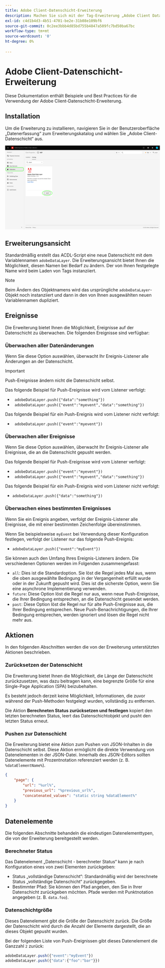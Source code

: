 ```yaml
---
title: Adobe Client-Datenschicht-Erweiterung
description: Machen Sie sich mit der Tag-Erweiterung „Adobe Client Data Layer“ in Adobe Experience Platform vertraut.
exl-id: c4d1b4d3-4b51-4701-be2e-31b08e109bf6
source-git-commit: 0c2ee3bbb4d85bd755b4847a509fc7bd50ba67bc
workflow-type: tm+mt
source-wordcount: '0'
ht-degree: 0%

---
```


# Adobe Client-Datenschicht-Erweiterung

Diese Dokumentation enthält Beispiele und Best Practices für die Verwendung der Adobe Client-Datenschicht-Erweiterung.

<!-- (Missing document?)
If you would like to have more details on development consideration, [please reach this page](./dev.md). -->

## Installation

Um die Erweiterung zu installieren, navigieren Sie in der Benutzeroberfläche „Datenerfassung“ zum Erweiterungskatalog und wählen Sie „Adobe Client-Datenschicht“ aus.

![ACDL-Erweiterungsansicht im Katalog](./images/catalog.png)

<!-- (GitHub link?)
There is also the possibility to fork this project. You can download this github project, realize the change that you deem required for your specific use-case and re-upload it on your Organization as a private extension.
This installation will not be supported on our end.<br>
>[!NOTE]
>
> _Consider renaming the extension name in the extension.json file_ -->

## Erweiterungsansicht

Standardmäßig erstellt das ACDL-Script eine neue Datenschicht mit dem Variablennamen `adobeDataLayer`. Die Erweiterungsansicht bietet Ihnen die Möglichkeit, diesen Namen bei Bedarf zu ändern. Der von Ihnen festgelegte Name wird beim Laden von Tags instanziiert.

>[!NOTE]
>
>Beim Ändern des Objektnamens wird das ursprüngliche `adobeDataLayer`-Objekt noch instanziiert und dann in den von Ihnen ausgewählten neuen Variablennamen dupliziert.

## Ereignisse

Die Erweiterung bietet Ihnen die Möglichkeit, Ereignisse auf der Datenschicht zu überwachen. Die folgenden Ereignisse sind verfügbar:

### Überwachen aller Datenänderungen

Wenn Sie diese Option auswählen, überwacht Ihr Ereignis-Listener alle Änderungen an der Datenschicht.

>[!IMPORTANT]
>
>Push-Ereignisse ändern nicht die Datenschicht selbst.

Das folgende Beispiel für Push-Ereignisse wird vom Listener verfolgt:

* ` adobeDataLayer.push({"data":"something"})`
* ` adobeDataLayer.push({"event":"myevent","data":"something"})`

Das folgende Beispiel für ein Push-Ereignis wird vom Listener nicht verfolgt:

* ` adobeDataLayer.push({"event":"myevent"})`

### Überwachen aller Ereignisse

Wenn Sie diese Option auswählen, überwacht Ihr Ereignis-Listener alle Ereignisse, die an die Datenschicht gepusht werden.

Das folgende Beispiel für Push-Ereignisse wird vom Listener verfolgt:

* ` adobeDataLayer.push({"event":"myevent"})`
* ` adobeDataLayer.push({"event":"myevent","data":"something"})`

Das folgende Beispiel für ein Push-Ereignis wird vom Listener nicht verfolgt:

* ` adobeDataLayer.push({"data":"something"}) `

### Überwachen eines bestimmten Ereignisses

Wenn Sie ein Ereignis angeben, verfolgt der Ereignis-Listener alle Ereignisse, die mit einer bestimmten Zeichenfolge übereinstimmen.

Wenn Sie beispielsweise `myEvent` bei Verwendung dieser Konfiguration festlegen, verfolgt der Listener nur das folgende Push-Ereignis:

* `adobeDataLayer.push({"event":"myEvent"})`

Sie können auch den Umfang Ihres Ereignis-Listeners ändern. Die verschiedenen Optionen werden im Folgenden zusammengefasst:

* `all`: Dies ist die Standardoption. Sie löst die Regel jedes Mal aus, wenn die oben ausgewählte Bedingung in der Vergangenheit erfüllt wurde oder in der Zukunft gepusht wird. Dies ist die sicherste Option, wenn Sie eine asynchrone Implementierung verwenden.
* `future`: Diese Option löst die Regel nur aus, wenn neue Push-Ereignisse, die Ihrer Bedingung entsprechen, an die Datenschicht gesendet werden.
* `past`: Diese Option löst die Regel nur für alte Push-Ereignisse aus, die Ihrer Bedingung entsprechen. Neue Push-Benachrichtigungen, die Ihrer Bedingung entsprechen, werden ignoriert und lösen die Regel nicht mehr aus.

## Aktionen

In den folgenden Abschnitten werden die von der Erweiterung unterstützten Aktionen beschrieben.

### Zurücksetzen der Datenschicht

Die Erweiterung bietet Ihnen die Möglichkeit, die Länge der Datenschicht zurückzusetzen, was dazu beitragen kann, eine begrenzte Größe für eine Single-Page Application (SPA) beizubehalten.

Es besteht jedoch derzeit keine Möglichkeit, Informationen, die zuvor während der Push-Methoden festgelegt wurden, vollständig zu entfernen.

Die Aktion **Berechneten Status zurücksetzen und festlegen** kopiert den letzten berechneten Status, leert das Datenschichtobjekt und pusht den letzten Status erneut.

### Pushen zur Datenschicht

Die Erweiterung bietet eine Aktion zum Pushen von JSON-Inhalten in die Datenschicht selbst. Diese Aktion ermöglicht die direkte Verwendung von Datenelementen in der JSON-Datei. Innerhalb des JSON-Editors sollten Datenelemente mit Prozentnotation referenziert werden (z. B. `%dataElementName%`).

```json
{
    "page": {
        "url": "%url%",
        "previous_url": "%previous_url%",
        "concatenated_values": "static string %dataElement%"
    }
}
```

## Datenelemente

Die folgenden Abschnitte behandeln die eindeutigen Datenelementtypen, die von der Erweiterung bereitgestellt werden.

### Berechneter Status

Das Datenelement „Datenschicht - berechneter Status“ kann je nach Konfiguration eines von zwei Elementen zurückgeben:

* Status „vollständige Datenschicht“: Standardmäßig wird der berechnete Status „vollständige Datenschicht“ zurückgegeben.
* Bestimmter Pfad: Sie können den Pfad angeben, den Sie in Ihrer Datenschicht zurückgeben möchten. Pfade werden mit Punktnotation angegeben (z. B. `data.foo`).

### Datenschichtgröße

Dieses Datenelement gibt die Größe der Datenschicht zurück. Die Größe der Datenschicht wird durch die Anzahl der Elemente dargestellt, die an dieses Objekt gepusht wurden.

Bei der folgenden Liste von Push-Ereignissen gibt dieses Datenelement die Ganzzahl `2` zurück:

```js
adobeDataLayer.push({"event":"myEvent"})
adobeDataLayer.push({"data":{"foo":"bar"}})
```
